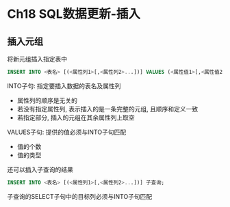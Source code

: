 # Ch18 SQL数据更新-插入
## 插入元组
将新元组插入指定表中
```SQL
INSERT INTO <表名> [(<属性列1>[,<属性列2>...])] VALUES (<属性值1>[,<属性值2>]...);
```

INTO子句: 指定要插入数据的表名及属性列
- 属性列的顺序是无关的
- 若没有指定属性列, 表示插入的是一条完整的元组, 且顺序和定义一致
- 若指定部分, 插入的元组在其余属性列上取空

VALUES子句: 提供的值必须与INTO子句匹配
- 值的个数
- 值的类型

还可以插入子查询的结果
```SQL
INSERT INTO <表名> [(<属性列1>[,<属性列2>...])] 子查询;
```

子查询的SELECT子句中的目标列必须与INTO子句匹配
